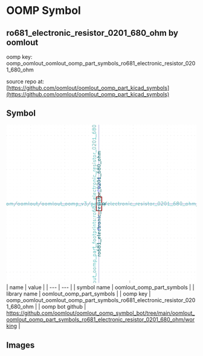 # OOMP Symbol  
## ro681_electronic_resistor_0201_680_ohm  by oomlout  
  
oomp key: oomp_oomlout_oomlout_oomp_part_symbols_ro681_electronic_resistor_0201_680_ohm  
  
source repo at: [https://github.com/oomlout/oomlout_oomp_part_kicad_symbols](https://github.com/oomlout/oomlout_oomp_part_kicad_symbols)  
## Symbol  
  
[![working.png](working_600.png)](working.png)  
| name | value | 
| --- | --- | 
| symbol name | oomlout_oomp_part_symbols | 
| library name | oomlout_oomp_part_symbols | 
| oomp key | oomp_oomlout_oomlout_oomp_part_symbols_ro681_electronic_resistor_0201_680_ohm | 
| oomp bot github | https://github.com/oomlout/oomlout_oomp_symbol_bot/tree/main/oomlout_oomlout_oomp_part_symbols_ro681_electronic_resistor_0201_680_ohm/working | 
## Images  
